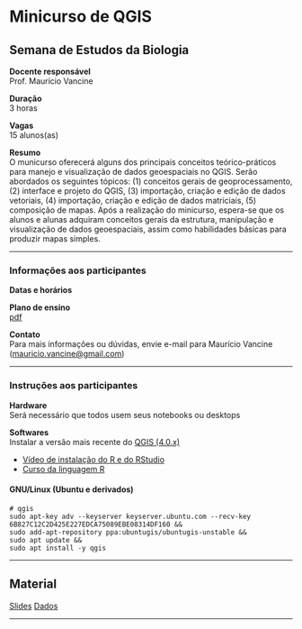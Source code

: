 # Minicurso de QGIS

## Semana de Estudos da Biologia

**Docente responsável**  
Prof. Maurício Vancine

**Duração**  
3 horas

**Vagas**  
15 alunos(as)

**Resumo** <br>
O municurso oferecerá alguns dos principais conceitos teórico-práticos para manejo e visualização de dados geoespaciais no QGIS. Serão abordados os seguintes tópicos: (1) conceitos gerais de geoprocessamento, (2) interface e projeto do QGIS, (3) importação, criação e edição de dados vetoriais, (4) importação, criação e edição de dados matriciais, (5) composição de mapas. Após a realização do minicurso, espera-se que os alunos e alunas adquiram conceitos gerais da estrutura, manipulação e visualização de dados geoespaciais, assim como habilidades básicas para produzir mapas simples.

---

### Informações aos participantes

**Datas e horários**  


**Plano de ensino**  
[pdf]()

**Contato**  
Para mais informações ou dúvidas, envie e-mail para Maurício Vancine (mauricio.vancine@gmail.com)

---

### Instruções aos participantes

**Hardware**  
Será necessário que todos usem seus notebooks ou desktops

**Softwares**  
Instalar a versão mais recente do [QGIS (4.0.x)](https://www.r-project.org)
- [Vídeo de instalação do R e do RStudio](https://youtu.be/l1bWvZMNMCM)
- [Curso da linguagem R](https://www.youtube.com/playlist?list=PLucm8g_ezqNq0RMHvzZ8M32xhopFhmsr6)

#### GNU/Linux (Ubuntu e derivados)

```
# qgis
sudo apt-key adv --keyserver keyserver.ubuntu.com --recv-key 6B827C12C2D425E227EDCA75089EBE08314DF160 &&
sudo add-apt-repository ppa:ubuntugis/ubuntugis-unstable &&
sudo apt update &&
sudo apt install -y qgis
```

---

## Material

[Slides]()
[Dados]()

---
